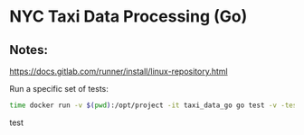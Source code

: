 # NYC Taxi Data Processing (Go)

## Notes:

https://docs.gitlab.com/runner/install/linux-repository.html

Run a specific set of tests:

```bash
time docker run -v $(pwd):/opt/project -it taxi_data_go go test -v -test.run RatecodeID
```

test
